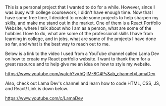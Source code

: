 This is a personal project that I wanted to do for a while. However, since I was busy with college coursework,
I didn't have enough time. Now that I have some free time, I decided to create some projects to help sharpen my skills,
and make me stand out in the market. One of them is a React Portfolio Website, where I talk about who I am as a person,
what are some of the hobbies I love to do, what are some of the professional skills I have from learning in college,
and in jobs, what are some of the projects I have done so far, and what is the best way to reach out to me.

Below is a link to the video I used from a YouTube channel called Lama Dev on how to create my React portfolio website.
I want to thank them for a great resource and to help give me an idea on how to style my website.

https://www.youtube.com/watch?v=hQjlM-8C4Ps&ab_channel=LamaDev

Also, check out Lama Dev's channel and learn how to code HTML, CSS, JS, and React! Link is down below.

https://www.youtube.com/c/LamaDev
